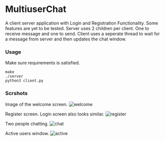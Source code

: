 # MultiuserChat

A client server application with Login and Registration Functionality.
Some features are yet to be tested.
Server uses 2 children per client. One to receive message and one to send.
Client uses a seperate thread to wait for a message from server and then
updates the chat window.

### Usage

Make sure requirements is satisfied.

```
make
./server
python3 client.py
```

### Scrshots

Image of the welcome screen.
![welcome](./img/welcome)

Register screen. Login screen also looks similar.
![register](./img/register)

Two people chatting.
![chat](./img/chat)

Active users window.
![active](./img/active)
